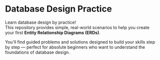 # Database Design Practice

Learn database design by practice!  
This repository provides simple, real-world scenarios to help you create your first **Entity Relationship Diagrams (ERDs)**.  

You'll find guided problems and solutions designed to build your skills step by step — perfect for absolute beginners who want to understand the foundations of database design.  
